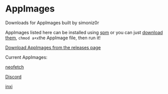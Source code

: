 # AppImages
Downloads for AppImages built by simoniz0r

AppImages listed here can be installed using [spm](https://github.com/simoniz0r/spm) or you can just [download them](https://github.com/simoniz0r/AppImages/releases), `chmod a+x`the AppImage file, then run it!

[Download AppImages from the releases page](https://github.com/simoniz0r/AppImages/releases)

Current AppImages:

[neofetch](https://github.com/dylanaraps/neofetch)

[Discord](https://discordapp.com)

[inxi](https://github.com/smxi/inxi)
